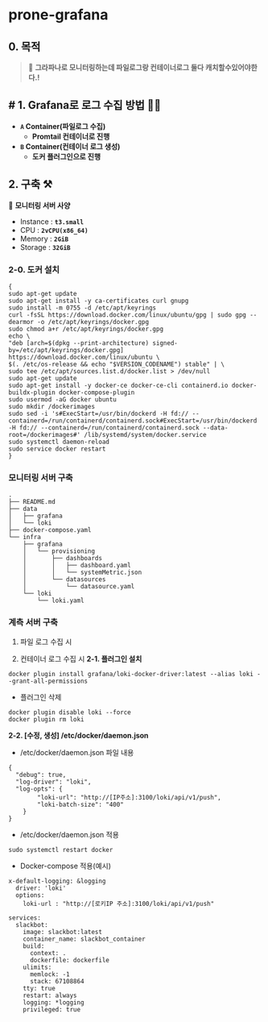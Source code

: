 # prone-grafana

## 0. 목적
> 📜 **그라파나로 모니터링하는데 파일로그랑 컨테이너로그 둘다 캐치할수있어야한다.!**

## # 1. Grafana로 로그 수집 방법 🙆‍♂️
- **`A` Container(파일로그 수집)**
    - **Promtail 컨테이너로 진행**
- **`B` Container(컨테이너 로그 생성)**
    - **도커 플러그인으로 진행**

## 2. 구축 ⚒️
📘 **모니터링 서버 사양**
- Instance : **`t3.small`**
- CPU : **`2vCPU(x86_64)`**
- Memory : **`2GiB`**
- Storage : **`32GiB`**

### 2-0. 도커 설치
```
{
sudo apt-get update
sudo apt-get install -y ca-certificates curl gnupg
sudo install -m 0755 -d /etc/apt/keyrings
curl -fsSL https://download.docker.com/linux/ubuntu/gpg | sudo gpg --dearmor -o /etc/apt/keyrings/docker.gpg
sudo chmod a+r /etc/apt/keyrings/docker.gpg
echo \
"deb [arch=$(dpkg --print-architecture) signed-by=/etc/apt/keyrings/docker.gpg] https://download.docker.com/linux/ubuntu \
$(. /etc/os-release && echo "$VERSION_CODENAME") stable" | \
sudo tee /etc/apt/sources.list.d/docker.list > /dev/null
sudo apt-get update
sudo apt-get install -y docker-ce docker-ce-cli containerd.io docker-buildx-plugin docker-compose-plugin
sudo usermod -aG docker ubuntu
sudo mkdir /dockerimages
sudo sed -i 's#ExecStart=/usr/bin/dockerd -H fd:// --containerd=/run/containerd/containerd.sock#ExecStart=/usr/bin/dockerd -H fd:// --containerd=/run/containerd/containerd.sock --data-root=/dockerimages#' /lib/systemd/system/docker.service
sudo systemctl daemon-reload
sudo service docker restart
}
```

### 모니터링 서버 구축
```
.
├── README.md
├── data
│   ├── grafana
│   └── loki
├── docker-compose.yaml
└── infra
    ├── grafana
    │   └── provisioning
    │       ├── dashboards
    │       │   ├── dashboard.yaml
    │       │   └── systemMetric.json
    │       └── datasources
    │           └── datasource.yaml
    └── loki
        └── loki.yaml
```

### 계측 서버 구축
1. 파일 로그 수집 시

2. 컨테이너 로그 수집 시
**2-1. 플러그인 설치**
```
docker plugin install grafana/loki-docker-driver:latest --alias loki --grant-all-permissions
```
- 플러그인 삭제
```
docker plugin disable loki --force
docker plugin rm loki
```

**2-2. [수정, 생성] /etc/docker/daemon.json**
- /etc/docker/daemon.json 파일 내용
```
{
  "debug": true,
  "log-driver": "loki",
  "log-opts": {
        "loki-url": "http://[IP주소]:3100/loki/api/v1/push",
        "loki-batch-size": "400"
    }
}
```
- /etc/docker/daemon.json 적용
```
sudo systemctl restart docker
```

- Docker-compose 적용(예시)
```
x-default-logging: &logging
  driver: 'loki'
  options:
    loki-url : "http://[로키IP 주소]:3100/loki/api/v1/push"

services:
  slackbot:
    image: slackbot:latest
    container_name: slackbot_container
    build:
      context: .
      dockerfile: dockerfile
    ulimits:
      memlock: -1
      stack: 67108864
    tty: true
    restart: always
    logging: *logging
    privileged: true
```